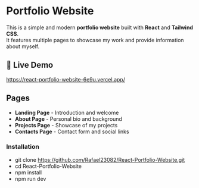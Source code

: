 # Portfolio Website
This is a simple and modern **portfolio website** built with **React** and **Tailwind CSS**.  
It features multiple pages to showcase my work and provide information about myself. <br />

## 🔗 Live Demo <br />
https://react-portfolio-website-6e9u.vercel.app/

## Pages
- **Landing Page** - Introduction and welcome
- **About Page** - Personal bio and background
- **Projects Page** - Showcase of my projects
- **Contacts Page** - Contact form and social links

### Installation
- git clone https://github.com/Rafael23082/React-Portfolio-Website.git
- cd React-Portfolio-Website
- npm install
- npm run dev
